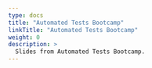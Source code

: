 ```yaml
---
type: docs
title: "Automated Tests Bootcamp"
linkTitle: "Automated Tests Bootcamp"
weight: 0
description: >
  Slides from Automated Tests Bootcamp.
---
```

